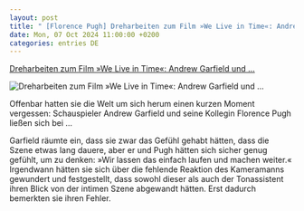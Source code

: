 ```yaml
---
layout: post
title: " [Florence Pugh] Dreharbeiten zum Film »We Live in Time«: Andrew Garfield und ..."
date: Mon, 07 Oct 2024 11:00:00 +0200
categories: entries DE
---
```

[Dreharbeiten zum Film »We Live in Time«: Andrew Garfield und ...](https://www.spiegel.de/panorama/leute/andrew-garfield-und-florence-pugh-gingen-bei-sexszene-weiter-als-geplant-a-2d1db8c4-267e-4270-9058-8b7f656a2330)

![Dreharbeiten zum Film »We Live in Time«: Andrew Garfield und ...](https://cdn.prod.www.spiegel.de/images/b6b5841d-487a-4a05-8650-904a691cb838_w1200_r1.778_fpx55_fpy14.jpg)

Offenbar hatten sie die Welt um sich herum einen kurzen Moment vergessen: Schauspieler Andrew Garfield und seine Kollegin Florence Pugh ließen sich bei ...

Garfield räumte ein, dass sie zwar das Gefühl gehabt hätten, dass die Szene etwas lang dauere, aber er und Pugh hätten sich sicher genug gefühlt, um zu denken: »Wir lassen das einfach laufen und machen weiter.« Irgendwann hätten sie sich über die fehlende Reaktion des Kameramanns gewundert und festgestellt, dass sowohl dieser als auch der Tonassistent ihren Blick von der intimen Szene abgewandt hätten. Erst dadurch bemerkten sie ihren Fehler.

